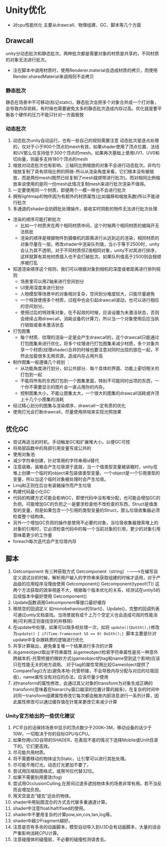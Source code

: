 # Unity优化

<!--more-->
* 对cpu性能优化 主要从drawcall、物理组建、GC、脚本等几个方面
## Drawcall
unity分动态批次和静态批次。两种批次都是需要对象的材质是共享的，不同材质的对象无法进行批次。
* 注在脚本中调用材质时，使用Renderer.material会造成材质的拷贝，而使用Render.sharedMaterial来调用则不会拷贝


### 静态批次
静态在场景中不可移动(标记static)，静态批次会把多个对象合并成一个打对象，会导致内存损耗，有时候也需要避免太多的静态批次造成内存过高。优化就是要平衡各个硬件的压力不能只针对一方面极致
### 动态批次
1. 动态批次unity自动运行，也有一些自己的规则需要注意
 动态批次是逐点处理的，仅对于小于900个顶点的mesh有效，如果shader使用了顶点位置、法线和UV那么仅支持低于300个顶点的mesh。如果再次基础上使用UV1、UV0和切向量，则最多支持180个顶点的mesh
 2. 缩放对动态批次也有影响，三轴同比例缩放的对象不会进行动态批次。非均匀缩放复制了具有烘培比例的网络-所以从渲染角度来看，它们根本没有被缩放，而是两份mesh(既然已经复制了mesh就顺带进行批次)。而对相同比例缩放来说使用的是同一份mesh此情况复制mesh来进行批次渲染不值得。
 3. 一定要使用同一个材质，即便两个一模一样也不会进行批次
 4. 拥有lightmap的物件因为有额外的材质属性(比如偏移和缩放系数)所以不能进行批次
 5. 多通道的shader会妨碍批处理操作，接收实时阴影的物件无法进行批次处理
* 渲染的顺序可能打断批次
  * 比如一个材质夹在两个相同材质中间，这个时候两个相同材质的被隔开无法核批
  * 渲染的顺序是根据物件到摄像机的距离进行从远到近的渲染，相同材质的对象尽量在一层。修改shader中渲染队列值，当小于等于2500时，unity会认为其不透明，对于不同材质但Z值相同对象，unity不对其进行排序，这样就算有其他材质插入也不会打破批次。如果队列值高于2500则会按顺序被打乱
* 知道渲染顺序这个规则，我们可以根据对象到相机的深度或者距离进行排列规则
	*  场景里可以用Z轴来进行空间划分
	* UI里用深度来进行划分
	* 人物模型等场景中的对象相对复杂，空间划分难度较大，只能尽量避免
	* 一个特效使用多个材质，过程中也会引起drawcall波动，也可以进行相应的空间划分。
	* 使用过后的特效等对象，在不起效的时候，应该设置为未激活状态，否则会继续占用drawcall，消耗设备的计算力，所以当一个对象使用后应当执行销毁或者未激活状态
* 打包图集
  * 每个材质、纹理的渲染一定是会产生drawcall的，这个drawcall只能通过打包图集来进行优化，将多个纹理进行打包图集来减少材质，多个对象共享一个材质(纹理shader)合并的时候也要注意对同时出现的放在一起，不然会加载很多无用资源，造成内存占用升高
 * 制作图集一般遵循几个规划 ：
 	* 从功能角度进行划分，如公共部分、每个具体的界面、功能上密切相关的打包到一起
 	* 不能将所有的东西打包到一个图集里面，特别不可能同时出项的东西，一个你不需要显示的图片会一直占用你的内存。
 	* 控制图集大小，不能让图集太大，一个很大的图集的drawcall消耗或许顶上十几个小图集的消耗
* 经过精心划分的图集与渲染顺序，drawcall一定有质的优化
* 使用灯光会打断drawcall，尽量使用烘培来实现光照效果

## 优化GC
* 尝试再适当的时机，手动触发GC和扩展堆大小，以便GC可控
* 将局部函数中的局部引用变量写成公共的
* 使用对象池
* 减少字符串创建，针对常用的字符串用id替代
* 注意装箱，装箱会产生垃圾源于底层，当一个值类型变量被装箱时，unity在堆上创建一个临时的object来包装值类型变量。一个object是一个引用类型的变量，所以当这个临时对象被处理时会产生垃圾。
* Linq和正则在后台有装箱操作而产生垃圾
* 构建代码最小化GC
* 代码的构建方式可能会影响GC，即使代码中没有堆分配，也可能会增加GC的负担。可能增加GC的负担之一是要求检查他不改检查的东西，Struct是值类型的变量，但是如果包含一个引用的类型变量的Struct，那么垃圾收集器必须检查整个结构体。
* 另外一个增加GC负担的操作是使用不必要的对象，当垃圾收集器搜索堆上的对象的引用时，它必须检查代码中的每一个当前对象的引用，更少的对象引用意味着更少的工作量
* foreach每次迭代会产生垃圾内存
## 脚本
1. Getcomponent 有三种获取方式
	Getcomponent（string）---->在编写自定义调试台的时候，解析用户输入的字符串来获取组建的时候才适用，对于产品级的应用程序没理由使用
	Getcomponent<T>()
	Getcomponent(typeof(T))
	这两个方法获取的效率相差不大，根据每个版本优化的关系，经测试在untiy5的后续版本中最好使用	Getcomponent<T>()
2. Update函数调用Getcomponent等接口最好缓存
3. 移除空的回调定义 如monobehaviour的Start()、Update()，完整的回调列表可通过untiy文档查找。当场景就有成千上万个空定义也会造成可观的性能消耗(可利用正则查找空的并移除)
4. 在update中处理，如果可以隔多帧处理一次，如将
`update(){DoSth();}`修改为`update() { if(Time.framecount %5 == 0) DoSth();} `脚本主要是针对update中复杂跟耗费的逻辑进行优化
5. 共享计算输出，避免重复堆一个结果进行多次的计算
6. 从gameobject取出字符串属性
	从gameobject检索字符串属性是另一种意外跨越本机-托管桥接的微妙方式(gameobject的tag和name受到这个影响)应该只在性能无关的地方调用。
	对于tag的属性常用比较Gameobject提供了CompareTag()方法(避免本地-托管桥接，不会导致内存分配与对应的垃圾回收)，name属性没有对应的办法，应该尽量少使用
7. 对transform的属性修改，会通过其父对象的transform为对象生成正确的transform(意味着在hierarchy窗口越深的位置计算的越多)，在复杂的时间中对同一transform组建属性修改它每次都会触发内部消息进行一系列计算，因此属性修改可以通过缓存值在针尾来更改它来减少计算

### Unity官方给出的一些优化建议
1. PC平台的话保持场景中显示的顶点数少于200K~3M，移动设备的话少于10W，一切取决于你的目标GPU与CPU。
2. 如果你用U3D自带的SHADER，在表现不差的情况下选择Mobile或Unlit目录下的。它们更高效。
3. 尽可能共用材质。
4. 将不需要移动的物体设为Static，让引擎可以进行其批处理。
5. 尽可能不用灯光。动态灯光更加不要了。
6. 尝试用压缩贴图格式，或用16位代替32位。
7. 如果不需要别用雾效(fog)
8. 尝试用OcclusionCulling,在房间过道多遮挡物体多的场景非常有用。若不当反而会增加负担。
9. 用天空盒去“褪去”远处的物体。
10.  shader中用贴图混合的方式去代替多重通道计算。 
11. shader中注意float/half/fixed的使用。
12. shader中不要用复杂的计算pow,sin,cos,tan,log等。
13. shader中越少Fragment越好。
14. 注意是否有多余的动画脚本，模型自动导入到U3D会有动画脚本，大量的话会严重影响消耗CPU计算。
15. 注意碰撞体的碰撞层，不必要的碰撞检测请舍去。
